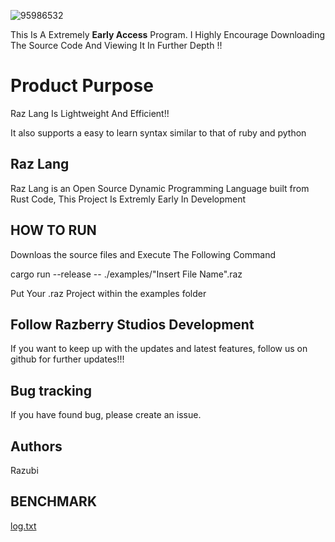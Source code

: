![95986532](https://user-images.githubusercontent.com/61126041/146631246-0598c145-de3a-4eeb-93d2-979886d178b1.jpeg)



This Is A Extremely **Early Access** Program. I Highly Encourage Downloading The Source Code And Viewing It In Further Depth !!

Product Purpose
=================

Raz Lang Is Lightweight And Efficient!!

It also supports a easy to learn syntax similar to that of ruby and python

Raz Lang
------

Raz Lang is an Open Source Dynamic Programming Language built from Rust Code, This Project Is Extremly Early In Development


HOW TO RUN
----------
Downloas the source files and Execute The Following Command

cargo run --release -- ./examples/"Insert File Name".raz

Put Your .raz Project within the examples folder

Follow Razberry Studios Development
--------------------------

If you want to keep up with the updates and latest features, follow us on github for further updates!!!


Bug tracking
------------
If you have found bug, please create an issue.


Authors
-------

Razubi



BENCHMARK
---------------

[log.txt](https://github.com/Razberry-Studio/Raz/files/7738850/log.txt)
